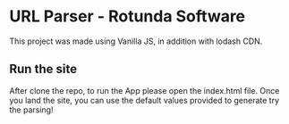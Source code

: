 # URL Parser - Rotunda Software

This project was made using Vanilla JS, in addition with lodash CDN.

## Run the site

After clone the repo, to run the App please open the index.html file.
Once you land the site, you can use the default values provided to generate try the parsing!
